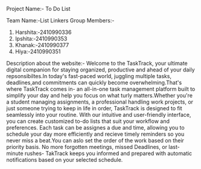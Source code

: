 Project Name:- To Do List

Team Name:-List Linkers
Group Members:-
1) Harshita:-2410990336
2) Ipshita:-2410990353
3) Khanak:-2410990377
4) Hiya:-2410990351

Description about the website:-
Welcome to the TaskTrack, your ultimate digital companion for staying organized, productive and ahead of your daily repsonsibiltes.In today's fast-paced world, juggling multiple tasks, deadlines,and commitments can quickly become overwhelming.That's where TaskTrack comes in- an all-in-one task management platform built to simplify your day and help you focus on what turly matters.Whether you're a student managing assignments, a professional handling work projects, or just someone trying to keep in life in order, TaskTrack is designed to fit seamlessly into your routine. 
With our intuitive and user-friendly interface, you can create customized to-do lists that suit your workflow and preferences. Each task can be assignes a due and time, allowing you to schedule your day more efficiently and recieve timely reminders so you never miss a beat.You can aslo set the order of the work based on their priority basis. No more forgotten meetings, missed Deadlines, or last-minute rushes- TakTrack keeps you informed and prepared with automatic notifications based on your selected schedule. 


